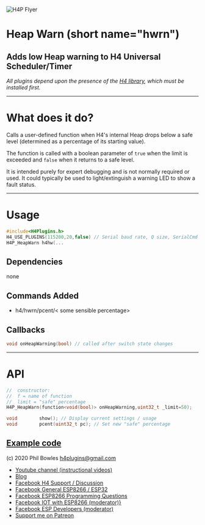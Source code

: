 ![H4P Flyer](/assets/DiagLogo.jpg) 
# Heap Warn (short name="hwrn")

## Adds low Heap warning to H4 Universal Scheduler/Timer

*All plugins depend upon the presence of the [H4 library](https://github.com/philbowles/H4), which must be installed first.*

---
# What does it do?

Calls a user-defined function when H4's internal Heap drops below a safe level (determined as a percentage of its starting value).

The function is called with a boolean parameter of `true` when the limit is exceeded and `false` when it returns to a safe level.

It is intended purely for expert debugging and is not normally required or used. It could typically be used to light/extinguish a warning LED to show a fault status.

---

# Usage

```cpp
#include<H4Plugins.h>
H4_USE_PLUGINS(115200,20,false) // Serial baud rate, Q size, SerialCmd autostop
H4P_HeapWarn h4hw(...
```

## Dependencies

none

## Commands Added

* h4/hwrn/pcent/< some sensible percentage>

## Callbacks

```cpp
void onHeapWarning(bool) // called after switch state changes
```

---

# API

```cpp
//  constructor:
//  f = name of function
//  limit = "safe" percentage
H4P_HeapWarn(function<void(bool)> onHeapWarning,uint32_t _limit=50);

void        show(); // Display current settings / usage
void        pcent(uint32_t pc); // Set new "safe" percentage
```

[Example code](../examples/DIAGNOSTICS/H4P_LoopCount/H4P_LoopCount.ino)
---

(c) 2020 Phil Bowles h4plugins@gmail.com

* [Youtube channel (instructional videos)](https://www.youtube.com/channel/UCYi-Ko76_3p9hBUtleZRY6g)
* [Blog](https://8266iot.blogspot.com)
* [Facebook H4  Support / Discussion](https://www.facebook.com/groups/444344099599131/)
* [Facebook General ESP8266 / ESP32](https://www.facebook.com/groups/2125820374390340/)
* [Facebook ESP8266 Programming Questions](https://www.facebook.com/groups/esp8266questions/)
* [Facebook IOT with ESP8266 (moderator)}](https://www.facebook.com/groups/1591467384241011/)
* [Facebook ESP Developers (moderator)](https://www.facebook.com/groups/ESP8266/)
* [Support me on Patreon](https://patreon.com/esparto)
